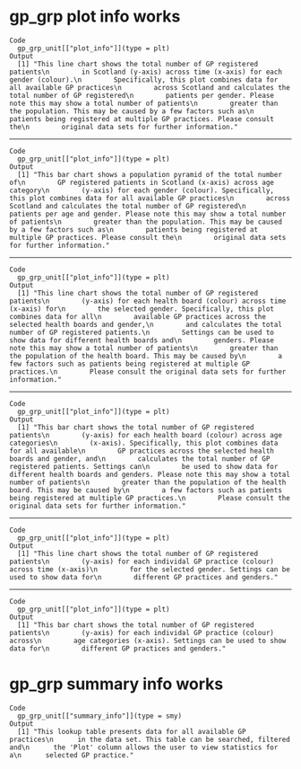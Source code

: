 # gp_grp plot info works

    Code
      gp_grp_unit[["plot_info"]](type = plt)
    Output
      [1] "This line chart shows the total number of GP registered patients\n        in Scotland (y-axis) across time (x-axis) for each gender (colour).\n        Specifically, this plot combines data for all available GP practices\n        across Scotland and calculates the total number of GP registered\n        patients per gender. Please note this may show a total number of patients\n        greater than the population. This may be caused by a few factors such as\n        patients being registered at multiple GP practices. Please consult the\n        original data sets for further information."

---

    Code
      gp_grp_unit[["plot_info"]](type = plt)
    Output
      [1] "This bar chart shows a population pyramid of the total number of\n        GP registered patients in Scotland (x-axis) across age category\n        (y-axis) for each gender (colour). Specifically, this plot combines data for all available GP practices\n        across Scotland and calculates the total number of GP registered\n        patients per age and gender. Please note this may show a total number of patients\n        greater than the population. This may be caused by a few factors such as\n        patients being registered at multiple GP practices. Please consult the\n        original data sets for further information."

---

    Code
      gp_grp_unit[["plot_info"]](type = plt)
    Output
      [1] "This line chart shows the total number of GP registered patients\n        (y-axis) for each health board (colour) across time (x-axis) for\n        the selected gender. Specifically, this plot combines data for all\n        available GP practices across the selected health boards and gender,\n        and calculates the total number of GP registered patients.\n        Settings can be used to show data for different health boards and\n        genders. Please note this may show a total number of patients\n        greater than the population of the health board. This may be caused by\n        a few factors such as patients being registered at multiple GP practices.\n        Please consult the original data sets for further information."

---

    Code
      gp_grp_unit[["plot_info"]](type = plt)
    Output
      [1] "This bar chart shows the total number of GP registered patients\n        (y-axis) for each health board (colour) across age categories\n        (x-axis). Specifically, this plot combines data for all available\n        GP practices across the selected health boards and gender, and\n        calculates the total number of GP registered patients. Settings can\n        be used to show data for different health boards and genders. Please note this may show a total number of patients\n        greater than the population of the health board. This may be caused by\n        a few factors such as patients being registered at multiple GP practices.\n        Please consult the original data sets for further information."

---

    Code
      gp_grp_unit[["plot_info"]](type = plt)
    Output
      [1] "This line chart shows the total number of GP registered patients\n        (y-axis) for each individal GP practice (colour) across time (x-axis)\n        for the selected gender. Settings can be used to show data for\n        different GP practices and genders."

---

    Code
      gp_grp_unit[["plot_info"]](type = plt)
    Output
      [1] "This bar chart shows the total number of GP registered patients\n        (y-axis) for each individal GP practice (colour) across\n        age categories (x-axis). Settings can be used to show data for\n        different GP practices and genders."

# gp_grp summary info works

    Code
      gp_grp_unit[["summary_info"]](type = smy)
    Output
      [1] "This lookup table presents data for all available GP practices\n      in the data set. This table can be searched, filtered and\n      the 'Plot' column allows the user to view statistics for a\n      selected GP practice."

